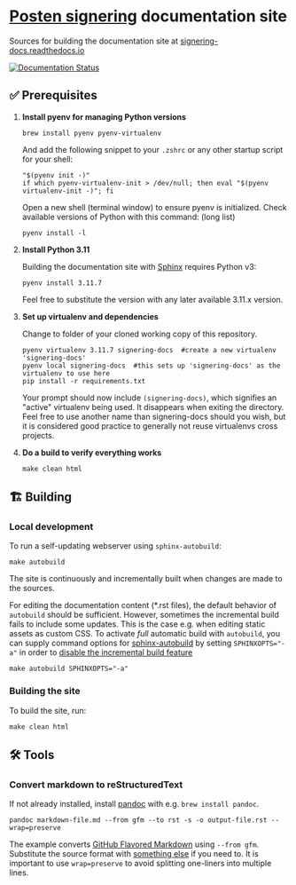# [Posten signering](https://signering.posten.no) documentation site

Sources for building the documentation site at [signering-docs.readthedocs.io](https://signering-docs.readthedocs.io)

[![Documentation Status](https://readthedocs.org/projects/signering-docs/badge/?version=latest)](https://signering-docs.readthedocs.io/en/latest/?badge=latest)

## ✅ Prerequisites

1. **Install pyenv for managing Python versions**

   ```shell
   brew install pyenv pyenv-virtualenv
   ```

   And add the following snippet to your `.zshrc` or any other startup script for your shell:

   ```shell
   "$(pyenv init -)"
   if which pyenv-virtualenv-init > /dev/null; then eval "$(pyenv virtualenv-init -)"; fi
   ```

   Open a new shell (terminal window) to ensure pyenv is initialized. Check available versions of Python with this command: (long list)

   ```shell
   pyenv install -l
   ```


2. **Install Python 3.11**

   Building the documentation site with [Sphinx](http://www.sphinx-doc.org) requires Python v3:

   ```shell
   pyenv install 3.11.7
   ```
   Feel free to substitute the version with any later available 3.11.x version.


3. **Set up virtualenv and dependencies**

   Change to folder of your cloned working copy of this repository.

   ```shell
   pyenv virtualenv 3.11.7 signering-docs  #create a new virtualenv 'signering-docs'
   pyenv local signering-docs  #this sets up 'signering-docs' as the virtualenv to use here
   pip install -r requirements.txt
   ```
   Your prompt should now include `(signering-docs)`, which signifies an "active" virtualenv being used. It disappears when exiting the directory. Feel free to use another name than signering-docs should you wish, but it is considered good practice to generally not reuse virtualenvs cross projects.

4. **Do a build to verify everything works**
   ```shell
   make clean html
   ```


## 🏗 Building

### Local development

To run a self-updating webserver using `sphinx-autobuild`:
```shell
make autobuild
```

The site is continuously and incrementally built when changes are made to the sources.

For editing the documentation content (*.rst files), the default behavior of `autobuild` should be sufficient. However, sometimes the incremental build fails to include some updates. This is the case e.g. when editing static assets as custom CSS. To activate _full_ automatic build with `autobuild`, you can supply command options for [sphinx-autobuild](https://github.com/executablebooks/sphinx-autobuild) by setting `SPHINXOPTS="-a"` in order to [disable the incremental build feature](https://github.com/executablebooks/sphinx-autobuild#working-on-a-sphinx-html-theme)
```shell
make autobuild SPHINXOPTS="-a"
```





### Building the site

To build the site, run:

```shell
make clean html
```



## 🛠 Tools

### Convert markdown to reStructuredText

If not already installed, install [pandoc](https://pandoc.org/) with e.g. `brew install pandoc`.

```shell
pandoc markdown-file.md --from gfm --to rst -s -o output-file.rst --wrap=preserve
```

The example converts [GitHub Flavored Markdown](https://github.github.com/gfm/) using `--from gfm`. Substitute the source format with [something else](https://pandoc.org/MANUAL.html#option--from) if you need to. It is important to use `wrap=preserve` to avoid splitting one-liners into multiple lines.
